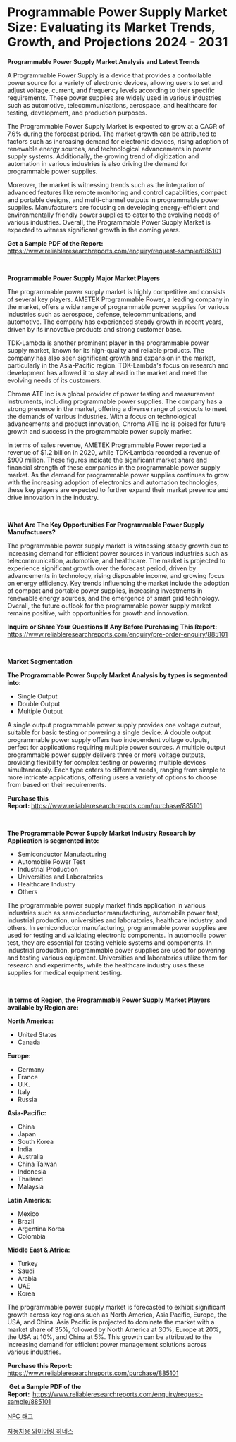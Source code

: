 <p><h1>Programmable Power Supply Market Size: Evaluating its Market Trends, Growth, and Projections 2024 - 2031</h1></p><p><strong>Programmable Power Supply Market Analysis and Latest Trends</strong></p>
<p><p>A Programmable Power Supply is a device that provides a controllable power source for a variety of electronic devices, allowing users to set and adjust voltage, current, and frequency levels according to their specific requirements. These power supplies are widely used in various industries such as automotive, telecommunications, aerospace, and healthcare for testing, development, and production purposes.</p><p>The Programmable Power Supply Market is expected to grow at a CAGR of 7.6% during the forecast period. The market growth can be attributed to factors such as increasing demand for electronic devices, rising adoption of renewable energy sources, and technological advancements in power supply systems. Additionally, the growing trend of digitization and automation in various industries is also driving the demand for programmable power supplies.</p><p>Moreover, the market is witnessing trends such as the integration of advanced features like remote monitoring and control capabilities, compact and portable designs, and multi-channel outputs in programmable power supplies. Manufacturers are focusing on developing energy-efficient and environmentally friendly power supplies to cater to the evolving needs of various industries. Overall, the Programmable Power Supply Market is expected to witness significant growth in the coming years.</p></p>
<p><strong>Get a Sample PDF of the Report:&nbsp;</strong> <a href="https://www.reliableresearchreports.com/enquiry/request-sample/885101">https://www.reliableresearchreports.com/enquiry/request-sample/885101</a></p>
<p>&nbsp;</p>
<p><strong>Programmable Power Supply Major Market Players</strong></p>
<p><p>The programmable power supply market is highly competitive and consists of several key players. AMETEK Programmable Power, a leading company in the market, offers a wide range of programmable power supplies for various industries such as aerospace, defense, telecommunications, and automotive. The company has experienced steady growth in recent years, driven by its innovative products and strong customer base.</p><p>TDK-Lambda is another prominent player in the programmable power supply market, known for its high-quality and reliable products. The company has also seen significant growth and expansion in the market, particularly in the Asia-Pacific region. TDK-Lambda's focus on research and development has allowed it to stay ahead in the market and meet the evolving needs of its customers.</p><p>Chroma ATE Inc is a global provider of power testing and measurement instruments, including programmable power supplies. The company has a strong presence in the market, offering a diverse range of products to meet the demands of various industries. With a focus on technological advancements and product innovation, Chroma ATE Inc is poised for future growth and success in the programmable power supply market.</p><p>In terms of sales revenue, AMETEK Programmable Power reported a revenue of $1.2 billion in 2020, while TDK-Lambda recorded a revenue of $900 million. These figures indicate the significant market share and financial strength of these companies in the programmable power supply market. As the demand for programmable power supplies continues to grow with the increasing adoption of electronics and automation technologies, these key players are expected to further expand their market presence and drive innovation in the industry.</p></p>
<p>&nbsp;</p>
<p><strong>What Are The Key Opportunities For Programmable Power Supply Manufacturers?</strong></p>
<p><p>The programmable power supply market is witnessing steady growth due to increasing demand for efficient power sources in various industries such as telecommunication, automotive, and healthcare. The market is projected to experience significant growth over the forecast period, driven by advancements in technology, rising disposable income, and growing focus on energy efficiency. Key trends influencing the market include the adoption of compact and portable power supplies, increasing investments in renewable energy sources, and the emergence of smart grid technology. Overall, the future outlook for the programmable power supply market remains positive, with opportunities for growth and innovation.</p></p>
<p><strong>Inquire or Share Your Questions If Any Before Purchasing This Report:</strong> <a href="https://www.reliableresearchreports.com/enquiry/pre-order-enquiry/885101">https://www.reliableresearchreports.com/enquiry/pre-order-enquiry/885101</a></p>
<p>&nbsp;</p>
<p><strong>Market Segmentation</strong></p>
<p><strong>The Programmable Power Supply Market Analysis by types is segmented into:</strong></p>
<p><ul><li>Single Output</li><li>Double Output</li><li>Multiple Output</li></ul></p>
<p><p>A single output programmable power supply provides one voltage output, suitable for basic testing or powering a single device. A double output programmable power supply offers two independent voltage outputs, perfect for applications requiring multiple power sources. A multiple output programmable power supply delivers three or more voltage outputs, providing flexibility for complex testing or powering multiple devices simultaneously. Each type caters to different needs, ranging from simple to more intricate applications, offering users a variety of options to choose from based on their requirements.</p></p>
<p><strong>Purchase this Report:&nbsp;</strong><a href="https://www.reliableresearchreports.com/purchase/885101">https://www.reliableresearchreports.com/purchase/885101</a></p>
<p>&nbsp;</p>
<p><strong>The Programmable Power Supply Market Industry Research by Application is segmented into:</strong></p>
<p><ul><li>Semiconductor Manufacturing</li><li>Automobile Power Test</li><li>Industrial Production</li><li>Universities and Laboratories</li><li>Healthcare Industry</li><li>Others</li></ul></p>
<p><p>The programmable power supply market finds application in various industries such as semiconductor manufacturing, automobile power test, industrial production, universities and laboratories, healthcare industry, and others. In semiconductor manufacturing, programmable power supplies are used for testing and validating electronic components. In automobile power test, they are essential for testing vehicle systems and components. In industrial production, programmable power supplies are used for powering and testing various equipment. Universities and laboratories utilize them for research and experiments, while the healthcare industry uses these supplies for medical equipment testing.</p></p>
<p>&nbsp;</p>
<p><strong>In terms of Region, the Programmable Power Supply Market Players available by Region are:</strong></p>
<p>
    <p> <strong> North America: </strong>
        <ul>
            <li>United States</li>
            <li>Canada</li>
        </ul>
        </p> 
    <p> <strong> Europe: </strong>
        <ul>
            <li>Germany</li>
            <li>France</li>
            <li>U.K.</li>
            <li>Italy</li>
            <li>Russia</li>
        </ul>
        </p> 
    <p> <strong> Asia-Pacific: </strong>
        <ul>
            <li>China</li>
            <li>Japan</li>
            <li>South Korea</li>
            <li>India</li>
            <li>Australia</li>
            <li>China Taiwan</li>
            <li>Indonesia</li>
            <li>Thailand</li>
            <li>Malaysia</li>
        </ul>
        </p> 
    <p> <strong> Latin America: </strong>
        <ul>
            <li>Mexico</li>
            <li>Brazil</li>
            <li>Argentina Korea</li>
            <li>Colombia</li>
        </ul>
        </p> 
    <p> <strong> Middle East & Africa: </strong>
        <ul>
            <li>Turkey</li>
            <li>Saudi</li>
            <li>Arabia</li>
            <li>UAE</li>
            <li>Korea</li>
        </ul>
    </p>
    </p>
<p><p>The programmable power supply market is forecasted to exhibit significant growth across key regions such as North America, Asia Pacific, Europe, the USA, and China. Asia Pacific is projected to dominate the market with a market share of 35%, followed by North America at 30%, Europe at 20%, the USA at 10%, and China at 5%. This growth can be attributed to the increasing demand for efficient power management solutions across various industries.</p></p>
<p><strong>Purchase this Report: </strong><a href="https://www.reliableresearchreports.com/purchase/885101">https://www.reliableresearchreports.com/purchase/885101</a></p>
<p>&nbsp;<strong>Get a Sample PDF of the Report:&nbsp;&nbsp;</strong><a href="https://www.reliableresearchreports.com/enquiry/request-sample/885101">https://www.reliableresearchreports.com/enquiry/request-sample/885101</a></p>
<p><strong></strong></p>
<p><p><a href="https://github.com/WilburKihn5676/Market-Research-Report-List-1/blob/main/713494215295.md">NFC 태그</a></p><p><a href="https://github.com/wallacBahrtyinger567686/Market-Research-Report-List-1/blob/main/679185515296.md">자동차용 와이어링 하네스</a></p></p>